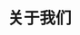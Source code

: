 <!--
 * @Author: luyb luyb@xunzhaotech.com
 * @Date: 2022-12-04 16:48:41
 * @LastEditors: luyb luyb@xunzhaotech.com
 * @LastEditTime: 2022-12-04 16:48:53
 * @FilePath: \micro-design-layout\docs\pages\about\index.md
 * @Description: 这是默认设置,请设置`customMade`, 打开koroFileHeader查看配置 进行设置: https://github.com/OBKoro1/koro1FileHeader/wiki/%E9%85%8D%E7%BD%AE
-->
# 关于我们
